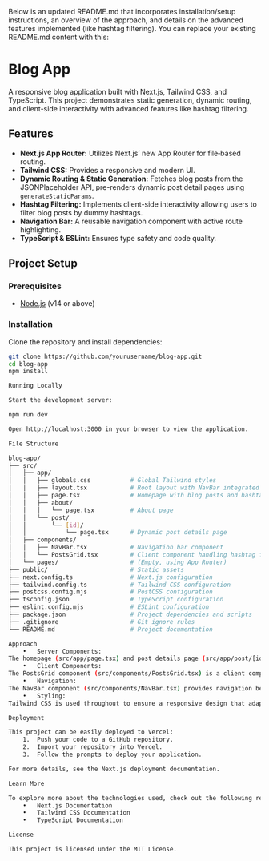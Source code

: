 Below is an updated README.md that incorporates installation/setup instructions, an overview of the approach, and details on the advanced features implemented (like hashtag filtering). You can replace your existing README.md content with this:

# Blog App

A responsive blog application built with Next.js, Tailwind CSS, and TypeScript. This project demonstrates static generation, dynamic routing, and client-side interactivity with advanced features like hashtag filtering.

## Features

- **Next.js App Router:** Utilizes Next.js’ new App Router for file‑based routing.
- **Tailwind CSS:** Provides a responsive and modern UI.
- **Dynamic Routing & Static Generation:** Fetches blog posts from the JSONPlaceholder API, pre-renders dynamic post detail pages using `generateStaticParams`.
- **Hashtag Filtering:** Implements client-side interactivity allowing users to filter blog posts by dummy hashtags.
- **Navigation Bar:** A reusable navigation component with active route highlighting.
- **TypeScript & ESLint:** Ensures type safety and code quality.

## Project Setup

### Prerequisites

- [Node.js](https://nodejs.org/) (v14 or above)

### Installation

Clone the repository and install dependencies:

```bash
git clone https://github.com/yourusername/blog-app.git
cd blog-app
npm install

Running Locally

Start the development server:

npm run dev

Open http://localhost:3000 in your browser to view the application.

File Structure

blog-app/
├── src/
│   ├── app/
│   │   ├── globals.css           # Global Tailwind styles
│   │   ├── layout.tsx            # Root layout with NavBar integrated
│   │   ├── page.tsx              # Homepage with blog posts and hashtag filtering
│   │   ├── about/
│   │   │   └── page.tsx          # About page
│   │   └── post/
│   │       └── [id]/
│   │           └── page.tsx      # Dynamic post details page
│   ├── components/
│   │   ├── NavBar.tsx            # Navigation bar component
│   │   └── PostsGrid.tsx         # Client component handling hashtag filtering
│   └── pages/                    # (Empty, using App Router)
├── public/                       # Static assets
├── next.config.ts                # Next.js configuration
├── tailwind.config.ts            # Tailwind CSS configuration
├── postcss.config.mjs            # PostCSS configuration
├── tsconfig.json                 # TypeScript configuration
├── eslint.config.mjs             # ESLint configuration
├── package.json                  # Project dependencies and scripts
├── .gitignore                    # Git ignore rules
└── README.md                     # Project documentation

Approach
	•	Server Components:
The homepage (src/app/page.tsx) and post details page (src/app/post/[id]/page.tsx) are server components that fetch data from the JSONPlaceholder API. They leverage static generation (using caching) for performance and SEO benefits.
	•	Client Components:
The PostsGrid component (src/components/PostsGrid.tsx) is a client component that introduces interactive filtering via dummy hashtags. It maintains its own state to update the displayed posts based on the selected hashtag.
	•	Navigation:
The NavBar component (src/components/NavBar.tsx) provides navigation between the Home and About pages, using Next.js’ usePathname for active route styling.
	•	Styling:
Tailwind CSS is used throughout to ensure a responsive design that adapts to desktop, tablet, and mobile screens.

Deployment

This project can be easily deployed to Vercel:
	1.	Push your code to a GitHub repository.
	2.	Import your repository into Vercel.
	3.	Follow the prompts to deploy your application.

For more details, see the Next.js deployment documentation.

Learn More

To explore more about the technologies used, check out the following resources:
	•	Next.js Documentation
	•	Tailwind CSS Documentation
	•	TypeScript Documentation

License

This project is licensed under the MIT License.
```
